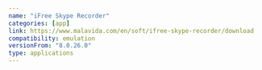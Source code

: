 ```yaml
---
name: "iFree Skype Recorder"
categories: [app]
link: https://www.malavida.com/en/soft/ifree-skype-recorder/download
compatibility: emulation
versionFrom: "8.0.26.0"
type: applications
---
```


